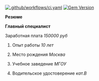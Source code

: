 [![.github/workflows/ci.yaml](https://github.com/pages-themes/leap-day/actions/workflows/ci.yaml/badge.svg)](https://github.com/pages-themes/leap-day/actions/workflows/ci.yaml) [![Gem Version](https://badge.fury.io/rb/jekyll-theme-leap-day.svg)](https://badge.fury.io/rb/jekyll-theme-leap-day)

**Резюме**


**Главный специалист**

Заработная плата _150000 руб_

1. Опыт работы _10 лет_

2. Место рождения _Москва_

3. Учебное заведение _МГОУ_

4. Водительское удостоверение _кат.В_
